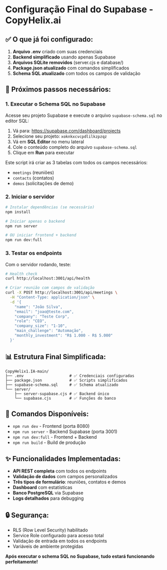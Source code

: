 # Configuração Final do Supabase - CopyHelix.ai

## ✅ O que já foi configurado:

1. **Arquivo .env** criado com suas credenciais
2. **Backend simplificado** usando apenas Supabase
3. **Arquivos SQLite removidos** (server.cjs e database/)
4. **Package.json atualizado** com comandos simplificados
5. **Schema SQL atualizado** com todos os campos de validação

## 🔧 Próximos passos necessários:

### 1. Executar o Schema SQL no Supabase

Acesse seu projeto Supabase e execute o arquivo `supabase-schema.sql` no editor SQL:

1. Vá para: https://supabase.com/dashboard/projects
2. Selecione seu projeto: `xoknkxcvcpdlilkzpzqz`
3. Vá em **SQL Editor** no menu lateral
4. Cole o conteúdo completo do arquivo `supabase-schema.sql`
5. Clique em **Run** para executar

Este script irá criar as 3 tabelas com todos os campos necessários:
- `meetings` (reuniões)
- `contacts` (contatos)
- `demos` (solicitações de demo)

### 2. Iniciar o servidor

```bash
# Instalar dependências (se necessário)
npm install

# Iniciar apenas o backend
npm run server

# OU iniciar frontend + backend
npm run dev:full
```

### 3. Testar os endpoints

Com o servidor rodando, teste:

```bash
# Health check
curl http://localhost:3001/api/health

# Criar reunião com campos de validação
curl -X POST http://localhost:3001/api/meetings \
  -H "Content-Type: application/json" \
  -d '{
    "name": "João Silva",
    "email": "joao@teste.com",
    "company": "Teste Corp",
    "role": "CEO",
    "company_size": "1-10",
    "main_challenge": "Automação",
    "monthly_investment": "R$ 1.000 - R$ 5.000"
  }'
```

## 📊 Estrutura Final Simplificada:

```
CopyHelix1.IA-main/
├── .env                    # ✅ Credenciais configuradas
├── package.json            # ✅ Scripts simplificados
├── supabase-schema.sql     # ✅ Schema atualizado
└── server/
    ├── server-supabase.cjs # ✅ Backend único
    └── supabase.cjs        # ✅ Funções do banco
```

## 🚀 Comandos Disponíveis:

- `npm run dev` - Frontend (porta 8080)
- `npm run server` - Backend Supabase (porta 3001)
- `npm run dev:full` - Frontend + Backend
- `npm run build` - Build de produção

## ✨ Funcionalidades Implementadas:

- **API REST completa** com todos os endpoints
- **Validação de dados** com campos personalizados
- **Três tipos de formulário**: reuniões, contatos e demos
- **Dashboard** com estatísticas
- **Banco PostgreSQL** via Supabase
- **Logs detalhados** para debugging

## 🔒 Segurança:

- RLS (Row Level Security) habilitado
- Service Role configurado para acesso total
- Validação de entrada em todos os endpoints
- Variáveis de ambiente protegidas

**Após executar o schema SQL no Supabase, tudo estará funcionando perfeitamente!**
